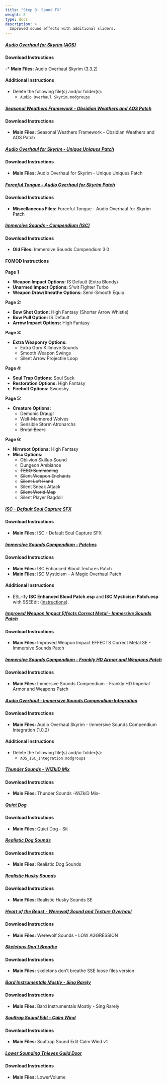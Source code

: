 ```yaml
---
title: "Step 8: Sound FX"
weight: 8
type: docs
description: >
  Improved sound effects with additional sliders.
---
```


##### [Audio Overhaul for Skyrim (AOS)](https://www.nexusmods.com/skyrimspecialedition/mods/12466?tab=files)

#### Download Instructions

-* **Main Files:** Audio Overhaul Skyrim (3.3.2)

#### Additional Instructions

- Delete the following file(s) and/or folder(s):
  - `Audio Overhaul Skyrim.modgroups`

##### [Seasonal Weathers Framework - Obsidian Weathers and AOS Patch](https://www.nexusmods.com/skyrimspecialedition/mods/26092?tab=files)

#### Download Instructions

- **Main Files:** Seasonal Weathers Framework - Obsidian Weathers and AOS Patch

##### [Audio Overhaul for Skyrim - Unique Uniques Patch](https://www.nexusmods.com/skyrimspecialedition/mods/26092?tab=files)

#### Download Instructions

- **Main Files:** Audio Overhaul for Skyrim - Unique Uniques Patch

##### [Forceful Tongue - Audio Overhaul for Skyrim Patch](https://www.nexusmods.com/skyrimspecialedition/mods/36276?tab=files)

#### Download Instructions

- **Miscellaneous Files:** Forceful Tongue - Audio Overhaul for Skyrim Patch

##### [Immersive Sounds - Compendium (ISC)](https://www.nexusmods.com/skyrimspecialedition/mods/523?tab=files)

#### Download Instructions

- **Old Files:** Immersive Sounds Compendium 3.0

#### FOMOD Instructions

**Page 1**

- **Weapon Impact Options:** IS Default (Extra Bloody)
- **Unarmed Impact Options:** S'wit Fighter Turbo
- **Weapon Draw/Sheathe Options:** Semi-Smooth Equip

**Page 2:**

- **Bow Shot Option:** High Fantasy (Shorter Arrow Whistle)
- **Bow Pull Option:** IS Default
- **Arrow Impact Options:** High Fantasy

**Page 3:**

- **Extra Weaponry Options:**
  - Extra Gory Killmove Sounds
  - Smooth Weapon Swings
  - Silent Arrow Projectile Loop

**Page 4:**

- **Soul Trap Options:** Soul Suck
- **Restoration Options:** High Fantasy
- **Firebolt Options:** Swooshy

**Page 5:**

- **Creature Options:**
  - Demonic Draugr
  - Well-Mannered Wolves
  - Sensible Storm Atronarchs
  - ~~Brutal Bears~~

**Page 6:**

- **Nirnroot Options:** High Fantasy
- **Misc Options:**
  - ~~Oblivion Skillup Sound~~
  - Dungeon Ambiance
  - ~~TESO Summoning~~
  - ~~Silent Weapon Enchants~~
  - ~~Silent Left Hand~~
  - Silent Sneak Attack
  - ~~Silent World Map~~
  - Silent Player Ragdoll

##### [ISC - Default Soul Capture SFX](https://www.nexusmods.com/skyrimspecialedition/mods/26092?tab=files)

#### Download Instructions

- **Main Files:** ISC - Default Soul Capture SFX

##### [Immersive Sounds Compendium - Patches](https://www.nexusmods.com/skyrimspecialedition/mods/2951?tab=files)

#### Download Instructions

- **Main Files:** ISC Enhanced Blood Textures Patch
- **Main Files:** ISC Mysticism - A Magic Overhaul Patch

#### Additional Instructions

- ESL-ify **ISC Enhanced Blood Patch.esp** and **ISC Mysticism Patch.esp** with SSEEdit ([instructions](/tpf/guide-resources/basic-instructions/#esl-ifying-plugins)).

##### [Improved Weapon Impact Effects Correct Metal - Immersive Sounds Patch](https://www.nexusmods.com/skyrimspecialedition/mods/38686?tab=files)

#### Download Instructions

- **Main Files:** Improved Weapon Impact EFFECTS Correct Metal SE - Immersive Sounds Patch

##### [Immersive Sounds Compendium - Frankly HD Armor and Weapons Patch](https://www.nexusmods.com/skyrimspecialedition/mods/26092?tab=files)

#### Download Instructions

- **Main Files:** Immersive Sounds Compendium - Frankly HD Imperial Armor and Weapons Patch

##### [Audio Overhaul - Immersive Sounds Compendium Integration](https://www.nexusmods.com/skyrimspecialedition/mods/36761?tab=files)

#### Download Instructions

- **Main Files:** Audio Overhaul Skyrim - Immersive Sounds Compendium Integration (1.0.2)

#### Additional Instructions

* Delete the following file(s) and/or folder(s):
  * `AOS_ISC_Integration.modgroups`

##### [Thunder Sounds - WiZkiD Mix](https://www.nexusmods.com/skyrimspecialedition/mods/44656?tab=files)

#### Download Instructions

- **Main Files:** Thunder Sounds -WiZkiD Mix-

##### [Quiet Dog](https://www.nexusmods.com/skyrimspecialedition/mods/6066?tab=files)

#### Download Instructions

- **Main Files:** Quiet Dog - Sit

##### [Realistic Dog Sounds](https://www.nexusmods.com/skyrimspecialedition/mods/49948?tab=files)

#### Download Instructions

- **Main Files:** Realistic Dog Sounds

##### [Realistic Husky Sounds](https://www.nexusmods.com/skyrimspecialedition/mods/11038?tab=files)

#### Download Instructions

* **Main Files:** Realistic Husky Sounds SE

##### [Heart of the Beast - Werewolf Sound and Texture Overhaul](https://www.nexusmods.com/skyrim/mods/13779?tab=files)

#### Download Instructions

* **Main Files:** Werewolf Sounds - LOW AGGRESSION

##### [Skeletons Don't Breathe](https://www.nexusmods.com/skyrimspecialedition/mods/18542?tab=files)

#### Download Instructions

- **Main Files:** skeletons don’t breathe SSE loose files version

##### [Bard Instrumentals Mostly - Sing Rarely](https://www.nexusmods.com/skyrimspecialedition/mods/10927?tab=files)

#### Download Instructions

- **Main Files:** Bard Instrumentals Mostly - Sing Rarely

##### [Soultrap Sound Edit - Calm Wind](https://www.nexusmods.com/skyrimspecialedition/mods/8017?tab=files)

#### Download Instructions

* **Main Files:** Soultrap Sound Edit Calm Wind v1

##### [Lower Sounding Thieves Guild Door](https://www.nexusmods.com/skyrim/mods/1826?tab=files)

#### Download Instructions

* **Main Files:** LowerVolume
